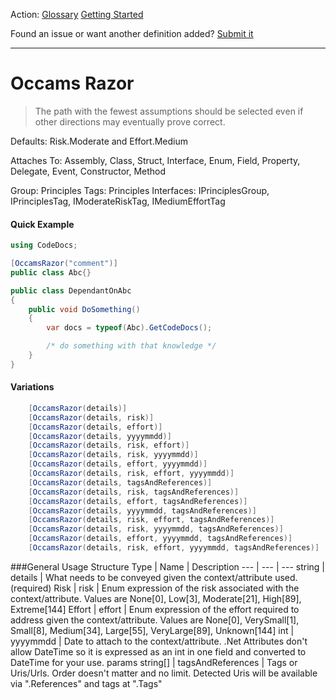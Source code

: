 Action: [Glossary]() [Getting Started]()

Found an issue or want another definition added? [Submit it](https://github.com/rskopecek/CodeDocs/issues/new)


---

Occams Razor
====================

> The path with the fewest assumptions should be selected even if other directions may eventually prove correct.

Defaults: Risk.Moderate and Effort.Medium

Attaches To: Assembly, Class, Struct, Interface, Enum, Field, Property, Delegate, Event, Constructor, Method

Group: Principles
Tags: Principles
Interfaces: IPrinciplesGroup, IPrinciplesTag, IModerateRiskTag, IMediumEffortTag

#### Quick Example
```csharp
using CodeDocs;

[OccamsRazor("comment")]
public class Abc{}

public class DependantOnAbc
{
	public void DoSomething()
	{
		var docs = typeof(Abc).GetCodeDocs();

		/* do something with that knowledge */
	}
}
```

#### Variations
```csharp
    [OccamsRazor(details)]
    [OccamsRazor(details, risk)]
    [OccamsRazor(details, effort)]
    [OccamsRazor(details, yyyymmdd)]
    [OccamsRazor(details, risk, effort)]
    [OccamsRazor(details, risk, yyyymmdd)]
    [OccamsRazor(details, effort, yyyymmdd)]
    [OccamsRazor(details, risk, effort, yyyymmdd)]
    [OccamsRazor(details, tagsAndReferences)]
    [OccamsRazor(details, risk, tagsAndReferences)]
    [OccamsRazor(details, effort, tagsAndReferences)]
    [OccamsRazor(details, yyyymmdd, tagsAndReferences)]
    [OccamsRazor(details, risk, effort, tagsAndReferences)]
    [OccamsRazor(details, risk, yyyymmdd, tagsAndReferences)]
    [OccamsRazor(details, effort, yyyymmdd, tagsAndReferences)]
    [OccamsRazor(details, risk, effort, yyyymmdd, tagsAndReferences)]
```

###General Usage Structure
Type | Name | Description
--- | --- | ---
string | details | What needs to be conveyed given the context/attribute used. (required)
Risk | risk | Enum expression of the risk associated with the context/attribute.  Values are None[0], Low[3], Moderate[21], High[89], Extreme[144]
Effort | effort | Enum expression of the effort required to address given the context/attribute.  Values are None[0], VerySmall[1], Small[8], Medium[34], Large[55], VeryLarge[89], Unknown[144]
int | yyyymmdd | Date to attach to the context/attribute.  .Net Attributes don't allow DateTime so it is expressed as an int in one field and converted to DateTime for your use.
params string[] | tagsAndReferences | Tags or Uris/Urls. Order doesn't matter and no limit.  Detected Uris will be available via ".References" and tags at ".Tags"